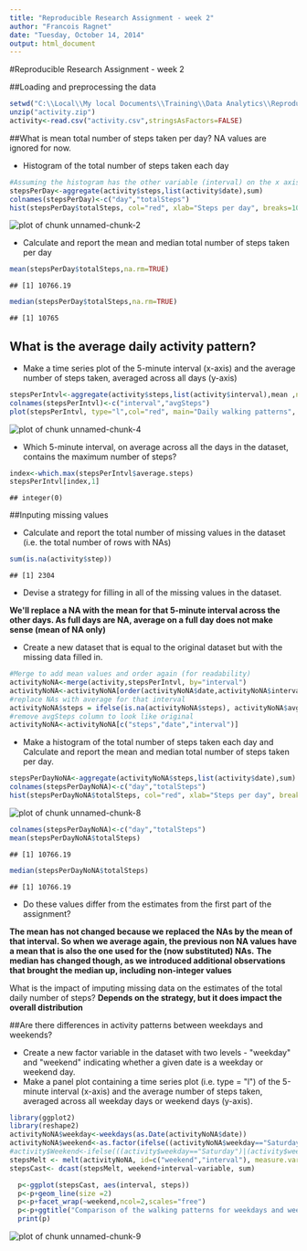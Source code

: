 ```yaml
---
title: "Reproducible Research Assignment - week 2"
author: "Francois Ragnet"
date: "Tuesday, October 14, 2014"
output: html_document
---
```

#Reproducible Research Assignment - week 2

##Loading and preprocessing the data


```r
setwd("C:\\Local\\My local Documents\\Training\\Data Analytics\\Reproducible\\assignment week2")
unzip("activity.zip")
activity<-read.csv("activity.csv",stringsAsFactors=FALSE)
```

##What is mean total number of steps taken per day?
NA values are ignored for now.

- Histogram of the total number of steps taken each day

```r
#Assuming the histogram has the other variable (interval) on the x axis. if not, it would be histogram of steps taken per day?
stepsPerDay<-aggregate(activity$steps,list(activity$date),sum)
colnames(stepsPerDay)<-c("day","totalSteps")
hist(stepsPerDay$totalSteps, col="red", xlab="Steps per day", breaks=10, main="Histogram of steps activity")
```

![plot of chunk unnamed-chunk-2](figure/unnamed-chunk-2-1.png) 

- Calculate and report the mean and median total number of steps taken per day

```r
mean(stepsPerDay$totalSteps,na.rm=TRUE)
```

```
## [1] 10766.19
```

```r
median(stepsPerDay$totalSteps,na.rm=TRUE)
```

```
## [1] 10765
```

## What is the average daily activity pattern?
- Make a time series plot of the 5-minute interval (x-axis) and the average number of steps taken, averaged across all days (y-axis)

```r
stepsPerIntvl<-aggregate(activity$steps,list(activity$interval),mean ,na.rm=TRUE)
colnames(stepsPerIntvl)<-c("interval","avgSteps")
plot(stepsPerIntvl, type="l",col="red", main="Daily walking patterns", xlab="time of the day",ylab="Number of steps")
```

![plot of chunk unnamed-chunk-4](figure/unnamed-chunk-4-1.png) 

- Which 5-minute interval, on average across all the days in the dataset, contains the maximum number of steps?

```r
index<-which.max(stepsPerIntvl$average.steps)
stepsPerIntvl[index,1]
```

```
## integer(0)
```

##Inputing missing values
- Calculate and report the total number of missing values in the dataset (i.e. the total number of rows with NAs)

```r
sum(is.na(activity$step))
```

```
## [1] 2304
```

- Devise a strategy for filling in all of the missing values in the dataset. 

**We'll replace a NA with the mean for that 5-minute interval across the other days. As full days are NA, average on a full day does not make sense (mean of NA only)**

- Create a new dataset that is equal to the original dataset but with the missing data filled in.


```r
#Merge to add mean values and order again (for readability)
activityNoNA<-merge(activity,stepsPerIntvl, by="interval")
activityNoNA<-activityNoNA[order(activityNoNA$date,activityNoNA$interval),]
#replace NAs with average for that interval
activityNoNA$steps = ifelse(is.na(activityNoNA$steps), activityNoNA$avgSteps, activityNoNA$steps)
#remove avgSteps column to look like original
activityNoNA<-activityNoNA[c("steps","date","interval")]
```

- Make a histogram of the total number of steps taken each day and Calculate and report the mean and median total number of steps taken per day. 


```r
stepsPerDayNoNA<-aggregate(activityNoNA$steps,list(activity$date),sum)
colnames(stepsPerDayNoNA)<-c("day","totalSteps")
hist(stepsPerDayNoNA$totalSteps, col="red", xlab="Steps per day", breaks=10, main="Histogram of steps activity")
```

![plot of chunk unnamed-chunk-8](figure/unnamed-chunk-8-1.png) 

```r
colnames(stepsPerDayNoNA)<-c("day","totalSteps")
mean(stepsPerDayNoNA$totalSteps)
```

```
## [1] 10766.19
```

```r
median(stepsPerDayNoNA$totalSteps)
```

```
## [1] 10766.19
```

- Do these values differ from the estimates from the first part of the assignment?

**The mean has not changed because we replaced the NAs by the mean of that interval. So when we average again, the previous non NA values have a mean that is also the one used for the (now substituted) NAs.**
**The median has changed though, as we introduced additional observations that brought the median up, including non-integer values**

What is the impact of imputing missing data on the estimates of the total daily number of steps?
**Depends on the strategy, but it does impact the overall distribution**

##Are there differences in activity patterns between weekdays and weekends?
- Create a new factor variable in the dataset with two levels - "weekday" and "weekend" indicating whether a given date is a weekday or weekend day.
- Make a panel plot containing a time series plot (i.e. type = "l") of the 5-minute interval (x-axis) and the average number of steps taken, averaged across all weekday days or weekend days (y-axis).


```r
library(ggplot2)
library(reshape2)
activityNoNA$weekday<-weekdays(as.Date(activityNoNA$date))
activityNoNA$weekend<-as.factor(ifelse((activityNoNA$weekday=="Saturday")|(activityNoNA$weekday=="Sunday"),"weekend","weekday"))
#activity$Weekend<-ifelse(((activity$weekday=="Saturday")|(activity$weekday=="Sunday")),"weekend","weekday")
stepsMelt <- melt(activityNoNA, id=c("weekend","interval"), measure.vars=c("steps"))
stepsCast<- dcast(stepsMelt, weekend+interval~variable, sum)

  p<-ggplot(stepsCast, aes(interval, steps))
  p<-p+geom_line(size =2)
  p<-p+facet_wrap(~weekend,ncol=2,scales="free")
  p<-p+ggtitle("Comparison of the walking patterns for weekdays and weekends")
  print(p)
```

![plot of chunk unnamed-chunk-9](figure/unnamed-chunk-9-1.png) 
